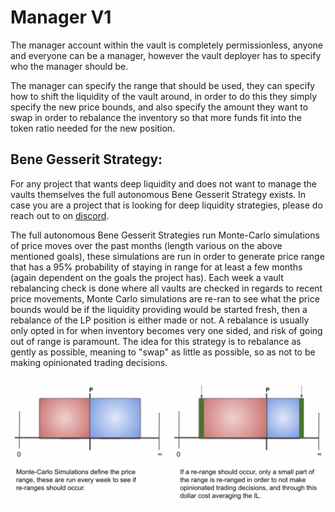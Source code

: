 # Manager V1

The manager account within the vault is completely permissionless, anyone and everyone can be a manager, however the vault deployer has to specify who the manager should be.

The manager can specify the range that should be used, they can specify how to shift the liquidity of the vault around, in order to do this they simply specify the new price bounds, and also specify the amount they want to swap in order to rebalance the inventory so that more funds fit into the token ratio needed for the new position.&#x20;

## **Bene Gesserit Strategy:**

For any project that wants deep liquidity and does not want to manage the vaults themselves the full autonomous Bene Gesserit Strategy exists. In case you are a project that is looking for deep liquidity strategies, please do reach out to on [discord](https://discord.gg/arrakisfinance).

The full autonomous Bene Gesserit Strategies run Monte-Carlo simulations of price moves over the past months (length various on the above mentioned goals), these simulations are run in order to generate price range that has a 95% probability of staying in range for at least a few months (again dependent on the goals the project has). Each week a vault rebalancing check is done where all vaults are checked in regards to recent price movements, Monte Carlo simulations are re-ran to see what the price bounds would be if the liquidity providing would be started fresh, then a rebalance of the LP position is either made or not. A rebalance is usually only opted in for when inventory becomes very one sided, and risk of going out of range is paramount. The idea for this strategy is to rebalance as gently as possible, meaning to "swap" as little as possible, so as not to be making opinionated trading decisions.&#x20;

![Visualization of setting the range and the re-ranging](<../.gitbook/assets/Screenshot 2022-08-17 at 12.10.50.png>)
